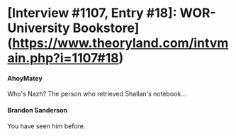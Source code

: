 # [Interview #1107, Entry #18]: WOR-University Bookstore](https://www.theoryland.com/intvmain.php?i=1107#18)

#### AhoyMatey

Who's Nazh? The person who retrieved Shallan's notebook...

#### Brandon Sanderson

You have seen him before.

